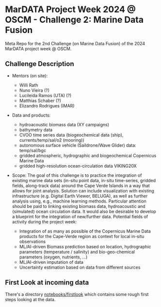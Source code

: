 # MarDATA Project Week 2024 @ OSCM - Challenge 2: Marine Data Fusion

Meta Repo for the 2nd Challenge (on Marine Data Fusion) of the 2024 MarDATA project week @ OSCM.

## Challenge Description

 - Mentors (on site):
   - Willi Rath
   - Nuno Vieira (?)
   - Lucileida Ramos (UTA) (?)
   - Matthias Schaber (?)
   - Elizandro Rodrigues (IMAR)

- Data and products:
  - hydroacoustic biomass data (XY campaigns)
  - bathymetry data
  - CVOO time series data (biogeochemical data (ship), currents/temp/sal/o2 (mooring))
  - autonomous surface vehicle (Saildrone/Wave Glider) data: temp/sal/bgc
  - gridded atmospheric, hydrographic and biogeochemical Copernicus Marine Data
  - gridded high-resolution ocean-circulation data VIKING20X
 
- Scope: The goal of this challenge is to practice the integration of existing marine data sets (in-situ point data, in-situ time-series, gridded fields, along-track data) around the Cape Verde Islands in a way that allows for joint analysis. Solution can include visualization with existing infrastructure (e.g. Digital Earth Viewer, BELUGA), as well as further analysis using, e.g., machine learning methods. Particular attention should be paid to linking existing biomass data, hydroacoustic and (simulated) ocean circulation data. It would also be desirable to develop a blueprint for the integration of new/further data.
Potential fields of activity during the project week:
  - Integration of as many as possible of the Copernicus Marine Data products for the Cape-Verde region as context for local in-situ observations
  - ML/AI-driven Biomass prediction based on location, hydrographic parameters (temperature / salinity) and bio-geo-chemical parameters (oxygen, nutrients, ...)
  - ML/AI-driven imputation of data
  - Uncertainty estimation based on data from different sources

## First Look at incoming data

There's a directory [notebooks/firstlook](notebooks/firstlook) which contains some rough first steps looking at the data.
